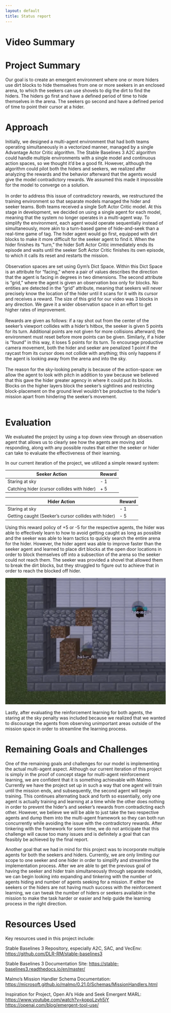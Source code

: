 ```yaml
---
layout: default
title: Status report
---
```



# Video Summary


# Project Summary
Our goal is to create an emergent environment where one or more hiders use dirt blocks to hide themselves from one or more seekers in an enclosed arena, to which the seekers can use shovels to dig the dirt to find the hiders. The hiders go first and have a defined period of time to hide themselves in the arena. The seekers go second and have a defined period of time to point their cursor at a hider. 

# Approach
Initially, we designed a multi-agent environment that had both teams operating simultaneously in a vectorized manner, managed by a single Advantage Actor Critic algorithm. The Stable Baselines 3 A2C algorithm could handle multiple environments with a single model and continuous action spaces, so we thought it’d be a good fit. However, although the algorithm could pilot both the hiders and seekers, we realized after analyzing the rewards and the behavior afterward that the agents would give the model contradictory rewards. We assumed this made it impossible for the model to converge on a solution. <br/><br/>
In order to address this issue of contradictory rewards, we restructured the training environment so that separate models managed the hider and seeker teams. Both teams received a single Soft Actor Critic model. At this stage in development, we decided on using a single agent for each model, meaning that the system no longer operates in a multi-agent way. To simplify the environment, each agent would operate sequentially instead of simultaneously, more akin to a turn-based game of hide-and-seek than a real-time game of tag. The hider agent would go first, equipped with dirt blocks to make it more difficult for the seeker agent to find it. When the hider finishes its “turn,” the hider Soft Actor Critic immediately ends its episode and waits until the seeker Soft Actor Critic finishes its own episode, to which it calls its reset and restarts the mission. <br/><br/>
Observation spaces are set using Gym’s Dict Space. Within this Dict Space is an attribute for “facing,” where a pair of values describes the direction that the agent is facing in degrees in two dimensions. The second attribute is “grid,” where the agent is given an observation box only for blocks. No entities are detected in the “grid” attribute, meaning that seekers will never precisely know the location of the hider until it scans for it with its cursor and receives a reward. The size of this grid for our video was 3 blocks in any direction. We gave it a wider observation space in an effort to get higher rates of improvement.<br/><br/>
Rewards are given as follows: if a ray shot out from the center of the seeker’s viewport collides with a hider’s hitbox, the seeker is given 5 points for its turn. Additional points are not given for more collisions afterward; the environment must reset before more points can be given. Similarly, if a hider is “found” in this way, it loses 5 points for its turn. To encourage productive camera movement, both the hider and seeker are penalized 1 point if the raycast from its cursor does not collide with anything; this only happens if the agent is looking away from the arena and into the sky.<br/><br/>
The reason for the sky-looking penalty is because of the action-space: we allow the agent to look with pitch in addition to yaw because we believed that this gave the hider greater agency in where it could put its blocks. Blocks on the higher layers block the seeker’s sightlines and restricting block-placement on the ground level wouldn’t be productive to the hider’s mission apart from hindering the seeker’s movement.<br/><br/>


# Evaluation
We evaluated the project by using a top down view through an observation agent that allows us to clearly see how the agents are moving and responding, along with any possible routes that either the seeker or hider can take to evaluate the effectiveness of their learning.

In our current iteration of the project, we utilized a simple reward system:


| Seeker Action  | Reward |
| ------------- | ------------- |
| Staring at sky  | - 1  |
| Catching hider (cursor collides with hider)  | + 5  |


| Hider Action  | Reward |
| ------------- | ------------- |
| Staring at sky  | - 1  |
| Getting caught (Seeker’s cursor collides with hider)  | - 5  |


Using this reward policy of +5 or -5 for the respective agents, the hider was able to effectively learn to how to avoid getting caught as long as possible and the seeker was able to learn tactics to quickly search the entire arena for the hider. However, the hider agent was able to improve faster than the seeker agent and learned to place dirt blocks at the open door locations in order to block themselves off into a subsection of the arena so the seeker could not reach them. The seeker was provided a shovel that allowed them to break the dirt blocks, but they struggled to figure out to achieve that in order to reach the blocked off hider. 

<p align="center">
  <img src="./res/hider_blocked_off.png">
</p>

Lastly, after evaluating the reinforcement learning for both agents, the staring at the sky penalty was included because we realized that we wanted to discourage the agents from observing unimportant areas outside of the mission space in order to streamline the learning process.




# Remaining Goals and Challenges

One of the remaining goals and challenges for our model is implementing the actual multi-agent aspect. Although our current iteration of this project is simply in the proof of concept stage for multi-agent reinforcement learning, we are confident that it is something achievable with Malmo. Currently we have the project set up in such a way that one agent will train until the mission ends, and subsequently, the second agent will begin training. This continues alternating back and forth so essentially, only one agent is actually training and learning at a time while the other does nothing in order to prevent the hider’s and seeker’s rewards from contradicting each other. However, we believe we will be able to just take the two respective agents and dump them into the multi-agent framework so they can both run concurrently while avoiding the issue with the contradictory rewards. After tinkering with the framework for some time, we do not anticipate that this challenge will cause too many issues and is definitely a goal that can feasibly be achieved by the final report. 

Another goal that we had in mind for this project was to incorporate multiple agents for both the seekers and hiders. Currently, we are only limiting our scope to one seeker and one hider in order to simplify and streamline the implementation process. After we are able to get the previous goal of having the seeker and hider train simultaneously through separate models, we can begin looking into expanding and tinkering with the number of agents hiding and number of agents seeking for a mission. If either the seekers or the hiders are not having much success with the reinforcement learning, we can tweak the number of hiders or seekers available in the mission to make the task harder or easier and help guide the learning process in the right direction. 



# Resources Used
Key resources used in this project include:

Stable Baselines 3 Repository, especially A2C, SAC, and VecEnv:
https://github.com/DLR-RM/stable-baselines3

Stable Baselines 3 Documentation Site:
https://stable-baselines3.readthedocs.io/en/master/

Malmo’s Mission Handler Schema Documentation: 
https://microsoft.github.io/malmo/0.21.0/Schemas/MissionHandlers.html

Inspiration for Project, Open AI’s Hide and Seek Emergent MARL:
https://www.youtube.com/watch?v=kopoLzvh5jY
https://openai.com/blog/emergent-tool-use/

